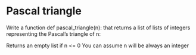 # Pascal triangle

Write a function def pascal_triangle(n): that returns a list of lists of integers representing the Pascal’s triangle of n:

Returns an empty list if n <= 0
You can assume n will be always an integer

